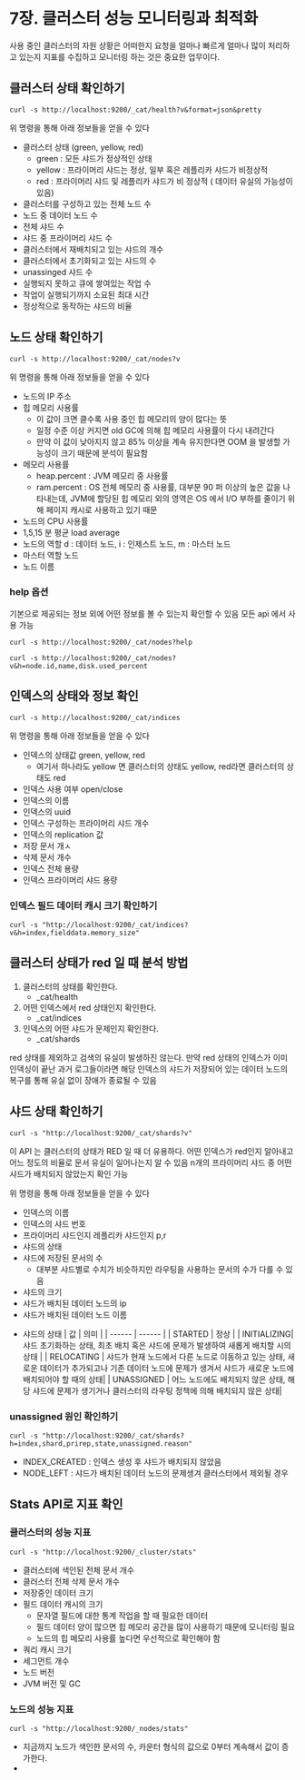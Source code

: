 # 7장. 클러스터 성능 모니터링과 최적화
사용 중인 클러스터의 자원 상황은 어떠한지 요청을 얼마나 빠르게 얼마나 많이 처리하고 있는지 지표를 수집하고 모니터링 하는 것은 중요한 업무이다.


## 클러스터 상태 확인하기
```shell
curl -s http://localhost:9200/_cat/health?v&format=json&pretty
```
위 명령을 통해 아래 정보들을 얻을 수 있다
- 클러스터 상태 (green, yellow, red)
    - green : 모든 샤드가 정상적인 상태
    - yellow : 프라이머리 샤드는 정상, 일부 혹은 레플리카 샤드가 비정상적
    - red : 프라이머리 샤드 및 레플리카 샤드가 비 정상적 ( 데이터 유실의 가능성이 있음)
- 클러스터를 구성하고 있는 전체 노드 수
- 노드 중 데이터 노드 수
- 전체 샤드 수
- 샤드 중 프라이머리 샤드 수
- 클러스터에서 재배치되고 있는 샤드의 개수
- 클러스터에서 초기화되고 있는 샤드의 수
- unassinged 샤드 수
- 실행되지 못하고 큐에 쌓여있는 작업 수
- 작업이 실행되기까지 소요된 최대 시간
- 정상적으로 동작하는 샤드의 비율

## 노드 상태 확인하기
```shell
curl -s http://localhost:9200/_cat/nodes?v
```
위 명령을 통해 아래 정보들을 얻을 수 있다
- 노드의 IP 주소
- 힙 메모리 사용률
    - 이 값이 크면 클수록 사용 중인 힙 메모리의 양이 많다는 뜻
    - 일정 수준 이상 커지면 old GC에 의해 힙 메모리 사용률이 다시 내려간다
    - 만약 이 값이 낮아지지 않고 85% 이상을 계속 유지한다면 OOM 을 발생할 가능성이 크기 때문에 분석이 필요함
- 메모리 사용률
    - heap.percent : JVM 메모리 중 사용률
    - ram.percent : OS 전체 메모리 중 사용률, 대부분 90 퍼 이상의 높은 값을 나타내는데, JVM에 할당된 힙 메모리 외의 영역은 OS 에서 I/O 부하를 줄이기 위해 페이지 캐시로 사용하고 있기 때문
- 노드의 CPU 사용률
- 1,5,15 분 평균 load average 
- 노드의 역할 d : 데이터 노드, i : 인제스트 노드, m : 마스터 노드
- 마스터 역할 노드
- 노드 이름

### help 옵션
기본으로 제공되는 정보 외에 어떤 정보를 볼 수 있는지 확인할 수 있음
모든 api 에서 사용 가능

```shell
curl -s http://localhost:9200/_cat/nodes?help 
```
```shell
curl -s http://localhost:9200/_cat/nodes?v&h=node.id,name,disk.used_percent
```

## 인덱스의 상태와 정보 확인
```shell
curl -s http://localhost:9200/_cat/indices
```
위 명령을 통해 아래 정보들을 얻을 수 있다
- 인덱스의 상태값 green, yellow, red
    - 여기서 하나라도 yellow 면 클러스터의 상태도 yellow, red라면 클러스터의 상태도 red
- 인덱스 사용 여부 open/close
- 인덱스의 이름
- 인덱스의 uuid
- 인덱스 구성하는 프라이머리 샤드 개수
- 인덱스의 replication 값
- 저장 문서 개ㅅ
- 삭제 문서 개수
- 인덱스 전체 용량
- 인덱스 프라이머리 샤드 용량


### 인덱스 필드 데이터 캐시 크기 확인하기
```shell
curl -s "http://localhost:9200/_cat/indices?v&h=index,fielddata.memory_size"
```

## 클러스터 상태가 red 일 때 분석 방법
1. 클러스터의 상태를 확인한다.
    - _cat/health
2. 어떤 인덱스에서 red 상태인지 확인한다.
    - _cat/indices
3. 인덱스의 어떤 샤드가 문제인지 확인한다.
    - _cat/shards

red 상태를 제외하고 검색의 유실이 발생하진 않는다.
만약 red 상태의 인덱스가 이미 인덱싱이 끝난 과거 로그들이라면 해당 인덱스의 샤드가 저장되어 있는 데이터 노드의 복구를 통해 유실 없이 장애가 종료될 수 있음

## 샤드 상태 확인하기
```shell
curl -s "http://localhost:9200/_cat/shards?v"
```
이 API 는 클러스터의 상태가 RED 일 때 더 유용하다. 어떤 인덱스가 red인지 알아내고 어느 정도의 비율로 문서 유실이 일어나는지 알 수 있음
n개의 프라이머리 샤드 중 어떤 샤드가 배치되지 않았는지 확인 가능

위 명령을 통해 아래 정보들을 얻을 수 있다
- 인덱스의 이름
- 인덱스의 샤드 번호
- 프라이머리 샤드인지 레플리카 샤드인지 p,r
- 샤드의 상태
- 샤드에 저장된 문서의 수
    - 대부분 샤드별로 수치가 비슷하지만 라우팅을 사용하는 문서의 수가 다를 수 있음
- 샤드의 크기
- 샤드가 배치된 데이터 노드의 ip
- 샤드가 배치된 데이터 노드 이름

 * 샤드의 상태
| 값 | 의미 | 
| ------ | ------ |
| STARTED | 정상 |
| INITIALIZING| 샤드 초기화하는 상태, 최초 배치 혹은 샤드에 문제가 발생하여 새롭게 배치할 시의 상태 |
| RELOCATING | 샤드가 현재 노드에서 다른 노드로 이동하고 있는 상태, 새로운 데이터가 추가되고나 기존 데이터 노드에 문제가 생겨서 샤드가 새로운 노드에 배치되어야 할 때의 상태|
| UNASSIGNED | 어느 노드에도 배치되지 않은 상태, 해당 샤드에 문제가 생기거나 클러스터의 라우팅 정책에 의해 배치되지 않은 상태|

### unassigned 원인 확인하기
```shell
curl -s "http://localhost:9200/_cat/shards?h=index,shard,prirep,state,unassigned.reason"
```
- INDEX_CREATED : 인덱스 생성 후 샤드가 배치되지 않았음
- NODE_LEFT : 샤드가 배치된 데이터 노드의 문제생겨 클러스터에서 제외될 경우


## Stats API로 지표 확인

### 클러스터의 성능 지표
```shell
curl -s "http://localhost:9200/_cluster/stats"
```
- 클러스터에 색인된 전체 문서 개수
- 클러스터 전체 삭제 문서 개수
- 저장중인 데이터 크기 
- 필드 데이터 캐시의 크기
    - 문자열 필드에 대한 통계 작업을 할 때 필요한 데이터
    - 필드 데이터 양이 많으면 힙 메모리 공간을 많이 사용하기 때문에 모니터링 필요
    - 노드의 힙 메모리 사용률 높다면 우선적으로 확인해야 함
- 쿼리 캐시 크기
- 세그먼트 개수
- 노드 버전
- JVM 버전 및 GC


### 노드의 성능 지표
```shell
curl -s "http://localhost:9200/_nodes/stats"
```
- 지금까지 노드가 색인한 문서의 수, 카운터 형식의 값으로 0부터 계속해서 값이 증가한다.
- 

